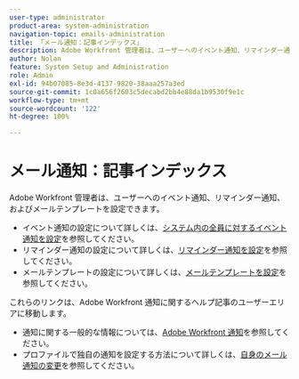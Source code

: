 ```yaml
---
user-type: administrator
product-area: system-administration
navigation-topic: emails-administration
title: 「メール通知：記事インデックス」
description: Adobe Workfront 管理者は、ユーザーへのイベント通知、リマインダー通知、およびメールテンプレートを設定できます。
author: Nolan
feature: System Setup and Administration
role: Admin
exl-id: 94b07085-8e3d-4137-9820-38aaa257a3ed
source-git-commit: 1c0a656f2603c5decabd2bb4e88da1b9530f9e1c
workflow-type: tm+mt
source-wordcount: '122'
ht-degree: 100%

---
```


# メール通知：記事インデックス

<!-- Audited: 1/2024 -->

Adobe Workfront 管理者は、ユーザーへのイベント通知、リマインダー通知、およびメールテンプレートを設定できます。

* イベント通知の設定について詳しくは、[システム内の全員に対するイベント通知を設定](../../../administration-and-setup/manage-workfront/emails/configure-event-notifications-for-everyone-in-the-system.md)を参照してください。
* リマインダー通知の設定について詳しくは、[リマインダー通知を設定](../../../administration-and-setup/manage-workfront/emails/set-up-reminder-notifications.md)を参照してください。
* メールテンプレートの設定について詳しくは、[メールテンプレートを設定](../../../administration-and-setup/manage-workfront/emails/configure-email-templates.md)を参照してください。

これらのリンクは、Adobe Workfront 通知に関するヘルプ記事のユーザーエリアに移動します。

* 通知に関する一般的な情報については、[Adobe Workfront 通知](/help/quicksilver/workfront-basics/using-notifications/event-notifications.md)を参照してください。
* プロファイルで独自の通知を設定する方法について詳しくは、[自身のメール通知の変更](/help/quicksilver/workfront-basics/using-notifications/activate-or-deactivate-your-own-event-notifications.md)を参照してください。
